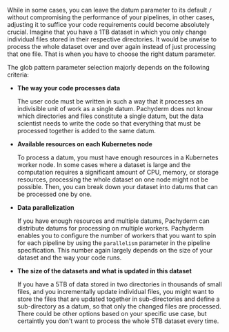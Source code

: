 While in some cases, you can leave the datum parameter to its default `/`
without compromising the performance of your pipelines, in other cases,
adjusting it to suffice your code requirements could become absolutely
crucial. Imagine that you have a 1TB dataset in which you only change
individual files stored in their respective directories. It would be
unwise to process the whole dataset over and over again instead of
just processing that one file. That is when you have to choose the
right datum parameter.

The glob pattern parameter selection majorly depends on the following
criteria:

* **The way your code processes data**

  The user code must be written in such a way that it processes an indivisible
  unit of work as a single datum. Pachyderm does not know which directories
  and files constitute a single datum, but the data scientist needs to write
  the code so that everything that must be processed together
  is added to the same datum.

* **Available resources on each Kubernetes node**

  To process a datum, you must have enough resources in a Kubernetes
  worker node. In some cases where a dataset is large and the computation
  requires a significant amount of CPU, memory, or storage resources,
  processing the whole dataset on one node might not be possible.
  Then, you can break down your dataset into datums that can be
  processed one by one.

* **Data parallelization**

  If you have enough resources and multiple datums, Pachyderm can
  distribute datums for processing on multiple workers. Pachyderm enables
  you to configure the number of workers that you want to spin for each
  pipeline by using the `parallelism` parameter in the pipeline
  specification. This number again largely depends on the size of your
  dataset and the way your code runs.

* **The size of the datasets and what is updated in this dataset**

  If you have a 5TB of data stored in two directories in thousands of
  small files, and you incrementally update individual files, you
  might want to store the files that are updated together in
  sub-directories and define a sub-directory as a datum, so
  that only the changed files are processed. There could be
  other options based on your specific use case, but certaintly
  you don't want to process the whole 5TB dataset every time.
